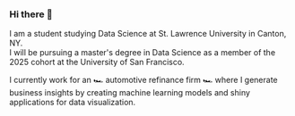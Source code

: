 ### Hi there 👋

I am a student studying Data Science at St. Lawrence University in Canton, NY. <br>
I will be pursuing a master's degree in Data Science as a member of the 2025 cohort at the University of San Francisco.

I currently work for an 🏎️ automotive refinance firm 🏎️ where I generate business insights by creating 
machine learning models and shiny applications for data visualization.
<!--
**bennysun1/bennysun1** is a ✨ _special_ ✨ repository because its `README.md` (this file) appears on your GitHub profile.

Here are some ideas to get you started:

- 🔭 I’m currently working on ...
- 🌱 I’m currently learning ...
- 👯 I’m looking to collaborate on ...
- 🤔 I’m looking for help with ...
- 💬 Ask me about ...
- 📫 How to reach me: ...
- 😄 Pronouns: ...
- ⚡ Fun fact: ...
-->
